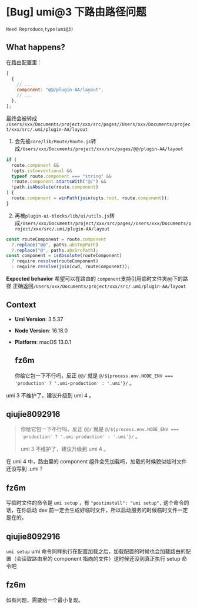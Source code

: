 # [Bug] umi@3 下路由路径问题

`Need Reproduce`,`type(umi@3)`

## What happens?

在路由配置里：

```js
[
  {
    // ...
    component: "@@/plugin-AA/layout",
    // ...
  },
];
```

最终会被转成 `/Users/xxx/Documents/project/xxx/src/pages//Users/xxx/Documents/project/xxx/src/.umi/plugin-AA/layout`

1. 会先被`core/lib/Route/Route.js`转成`/Users/xxx/Documents/project/xxx/src/pages/@@/plugin-AA/layout`

```js
if (
  route.component &&
  !opts.isConventional &&
  typeof route.component === "string" &&
  !route.component.startsWith("@/") &&
  !path.isAbsolute(route.component)
) {
  route.component = winPath(join(opts.root, route.component));
}
```

2. 再被`plugin-ui-blocks/lib/ui/utils.js`转成`/Users/xxx/Documents/project/xxx/src/pages//Users/xxx/Documents/project/xxx/src/.umi/plugin-AA/layout`

```js
const routeComponent = route.component
  ?.replace("@@", paths.absTmpPath)
  ?.replace("@", paths.absSrcPath);
const component = isAbsolute(routeComponent)
  ? require.resolve(routeComponent)
  : require.resolve(join(cwd, routeComponent));
```

**Expected behavior**
希望可以在路由的 `component`支持引用临时文件夹`@@`下的路径
正确返回`/Users/xxx/Documents/project/xxx/src/.umi/plugin-AA/layout`

## Context

- **Umi Version**: 3.5.37
- **Node Version**: 16.18.0
- **Platform**: macOS 13.0.1

  ## fz6m

  你给它包一下不行吗，反正 `@@/` 就是 `@/${process.env.NODE_ENV === 'production' ? '.umi-production' : '.umi'}/` 。

umi 3 不维护了，建议升级到 umi 4 。

## qiujie8092916

> 你给它包一下不行吗，反正 `@@/` 就是 `@/${process.env.NODE_ENV === 'production' ? '.umi-production' : '.umi'}/` 。
>
> umi 3 不维护了，建议升级到 umi 4 。

在 umi 4 中，路由里的 component 组件会先加载吗，加载的时候貌似临时文件还没写到 .umi？

## fz6m

写临时文件的命令是 `umi setup` ，有 `"postinstall": "umi setup",` 这个命令的话，在你启动 dev 前一定会生成好临时文件，所以启动服务的时候临时文件一定是在的。

## qiujie8092916

`umi setup` umi 命令同样执行在配置加载之后，加载配置的时候也会加载路由的配置（会读取路由里的 component 指向的文件）这时候还没到真正执行 setup 命令吧

## fz6m

如有问题，需要给一个最小复现。
